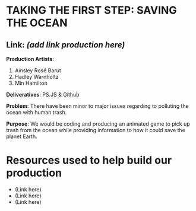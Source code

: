 # TAKING THE FIRST STEP: SAVING THE OCEAN

## Link: _(add link production here)_

**Production Artists**: <br>
<ol>
  <li>Ainsley Rosé Barut <br>
  <li> Hadley Warnholtz <br>
  <li> Min Hamilton <br>
</ol>

**Deliveratives**: PS.JS & Github

**Problem**: There have been minor to major issues regarding to polluting the ocean with human trash.

**Purpose**: We would be coding and producing an animated game to pick up trash from the ocean while providing information to how it could save the planet Earth.

# Resources used to help build our production

<ul>
   <li> (Link here)
   <li> (Link here)
   <li> (Link here)
</ul>
